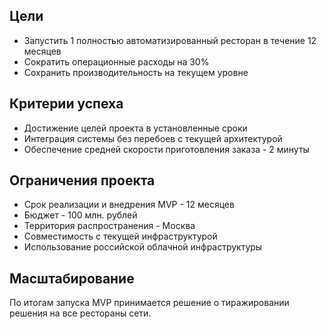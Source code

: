 ## Цели
- Запустить 1 полностью автоматизированный ресторан в течение 12 месяцев
- Сократить операционные расходы на 30%
- Сохранить производительность на текущем уровне

## Критерии успеха
- Достижение целей проекта в установленные сроки
- Интеграция системы без перебоев с текущей архитектурой
- Обеспечение средней скорости приготовления заказа - 2 минуты

## Ограничения проекта
- Срок реализации и внедрения MVP - 12 месяцев
- Бюджет - 100 млн. рублей
- Территория распространения - Москва
- Совместимость с текущей инфраструктурой
- Использование российской облачной инфраструктуры

## Масштабирование
По итогам запуска MVP принимается решение о тиражировании решения на все рестораны сети.
